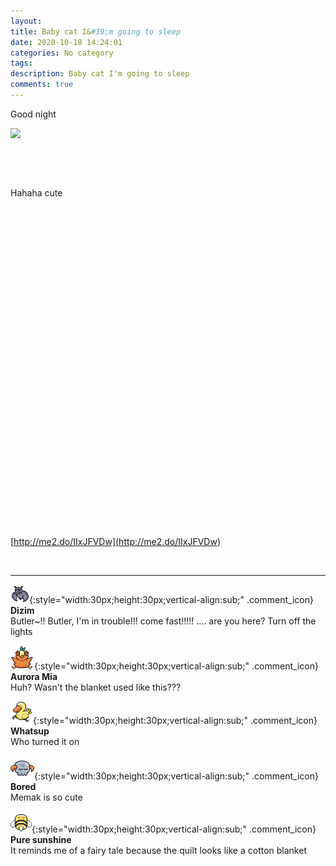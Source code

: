 ```yaml
---
layout: 
title: Baby cat I&#39;m going to sleep
date: 2020-10-18 14:24:01
categories: No category
tags: 
description: Baby cat I'm going to sleep
comments: true
---
```


Good night

![](https://blog.kakaocdn.net/dn/k29hN/btqK6fxuvuB/hAcRRJmBQi6ssyw0M0NJKK/img.jpg)

​

​

Hahaha cute

​

​

​

​

​

​

​

​

​

​

​

​

​

​

​

​

​

[http://me2.do/IIxJFVDw](<http://me2.do/IIxJFVDw>)

​

* * *

![comment](/assets/character/bat.png){:style="width:30px;height:30px;vertical-align:sub;" .comment_icon} **Dizim**  
Butler~!! Butler, I'm in trouble!!! come fast!!!!! .... are you here? Turn off the lights  
  
![comment](/assets/character/bird.png){:style="width:30px;height:30px;vertical-align:sub;" .comment_icon} **Aurora Mia**  
Huh? Wasn't the blanket used like this???  
  
![comment](/assets/character/duck.png){:style="width:30px;height:30px;vertical-align:sub;" .comment_icon} **Whatsup**  
Who turned it on   
  
![comment](/assets/character/skull.png){:style="width:30px;height:30px;vertical-align:sub;" .comment_icon} **Bored**  
Memak is so cute   
  
![comment](/assets/character/bee.png){:style="width:30px;height:30px;vertical-align:sub;" .comment_icon} **Pure sunshine**  
It reminds me of a fairy tale because the quilt looks like a cotton blanket   
  

